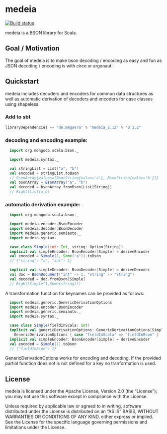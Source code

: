 # medeia
[![Build status](https://img.shields.io/travis/medeia/medeia/master.svg)](https://travis-ci.com/medeia/medeia)

medeia is a BSON library for Scala.

## Goal / Motivation

The goal of medeia is to make bson decoding / encoding as easy and fun as JSON decoding / encoding is with circe or argonaut.

## Quickstart

medeia includes decoders and encoders for common data structures as well as automatic derivation of decoders and encoders for case classes using shapeless.

### Add to sbt

```sbt
libraryDependencies += "de.megaera" % "medeia_2.12" % "0.1.2"
```

### decoding and encoding example:

```scala
  import org.mongodb.scala.bson._

  import medeia.syntax._

  val stringList = List("a", "b")
  val encoded = stringList.toBson
  // BsonArray{values=[BsonString{value='a'}, BsonString{value='b'}]}
  val bsonArray = BsonArray("a", "b")
  val decoded = bsonArray.fromBson[List[String]]
  // Right(List(a,b)
```

### automatic derivation example:

```scala
  import org.mongodb.scala.bson._

  import medeia.encoder.BsonEncoder
  import medeia.decoder.BsonDecoder
  import medeia.generic.semiauto._
  import medeia.syntax._

  case class Simple(int: Int, string: Option[String])
  implicit val simpleEncoder: BsonEncoder[Simple] = deriveEncoder
  val encoded = Simple(1, Some("a")).toBson
  // {"string": "a", "int": 1}

  implicit val simpleDecoder: BsonDecoder[Simple] = deriveDecoder
  val doc = BsonDocument("int" -> 1, "string" -> "string")
  val decoded = doc.fromBson[Simple]
  // Right(Simple(1,Some(string)))
```

A transformation function for keynames can be provided as follows:

```scala
  import medeia.generic.GenericDerivationOptions
  import medeia.encoder.BsonEncoder
  import medeia.generic.semiauto._
  import medeia.syntax._

  case class Simple(fieldInScala: Int)
  implicit val genericDerivationOptions: GenericDerivationOptions[Simple] =
    GenericDerivationOptions { case "fieldInScala" => "fieldInBson" }
  implicit val simpleEncoder: BsonEncoder[Simple] = deriveEncoder
  val encoded = Simple(1).toBson
  // {"fieldInBson": 1}
```

GenericDerivationOptions works for encoding and decoding.
If the provided partial function does not is not defined for a key no tranformation is used.

## License

medeia is licensed under the Apache License, Version 2.0 (the “License”); you may not use this software except in compliance with the License.

Unless required by applicable law or agreed to in writing, software distributed under the License is distributed on an “AS IS” BASIS, WITHOUT WARRANTIES OR CONDITIONS OF ANY KIND, either express or implied.
See the License for the specific language governing permissions and limitations under the License.